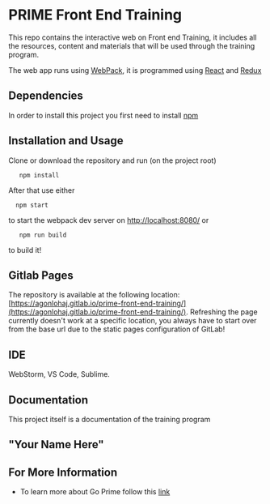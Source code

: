 # PRIME Front End Training
This repo contains the interactive web on Front end Training, it includes all the resources, content and materials that will be used through the training program.

The web app runs using [WebPack](https://webpack.js.org/), it is programmed using [React](https://reactjs.org/) and [Redux](https://redux.js.org/)

Dependencies
---------------------

In order to install this project you first need to install [npm](https://www.npmjs.com/)

Installation and Usage
----------------------

Clone or download the repository and run (on the project root)

       npm install

After that use either

      npm start

to start the webpack dev server on [http://localhost:8080/](http://localhost:8080/)
or

       npm run build
	   
to build it!

Gitlab Pages
--------------------

The repository is available at the following location: [https://agonlohaj.gitlab.io/prime-front-end-training/](https://agonlohaj.gitlab.io/prime-front-end-training/).
Refreshing the page currently doesn't work at a specific location, you always have to start over from the base url due to the static pages configuration of GitLab!

IDE
--------------------

WebStorm, VS Code, Sublime. 

Documentation
--------------------
This project itself is a documentation of the training program

"Your Name Here"
---------------------

For More Information
---------------------

+ To learn more about Go Prime follow this [link](https://goprime.io/)
